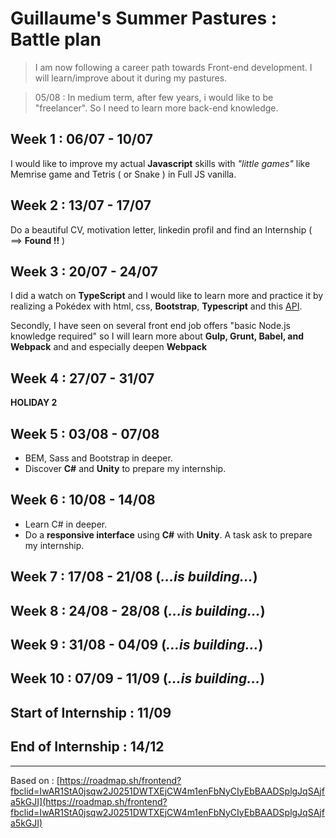 # Guillaume's Summer Pastures : Battle plan

>I am now following a career path towards Front-end development. I will learn/improve about it during my pastures.

> 05/08 : In medium term, after few years, i would like to be "freelancer". So I need to learn more back-end knowledge.

## Week 1 : 06/07 - 10/07

I would like to improve my actual **Javascript** skills with *"little games"* like Memrise game and Tetris ( or Snake ) in Full JS vanilla.

## Week 2 : 13/07 - 17/07

Do a beautiful CV, motivation letter, linkedin profil and find an Internship ( ==> **Found !!** )

## Week 3 : 20/07 - 24/07

I did a watch on **TypeScript** and I would like to learn more and practice it by realizing a Pokédex with html, css, **Bootstrap**, **Typescript** and this [API](https://pokeapi.co/).

Secondly, I have seen on several front end job offers "basic Node.js knowledge required" so I will learn more about **Gulp, Grunt, Babel, and Webpack** and and especially deepen **Webpack**

## Week 4 : 27/07 - 31/07

**HOLIDAY 2** 

## Week 5 : 03/08 - 07/08

* BEM, Sass and Bootstrap in deeper.
* Discover **C#** and **Unity** to prepare my internship.

## Week 6 : 10/08 - 14/08

* Learn C# in deeper.
* Do a **responsive interface** using **C#** with **Unity**. A task ask to prepare my internship.

## Week 7 : 17/08 - 21/08 (*...is building...*)

## Week 8 : 24/08 - 28/08 (*...is building...*)

## Week 9 : 31/08 - 04/09 (*...is building...*)

## Week 10 : 07/09 - 11/09 (*...is building...*)

## **Start**  of Internship : 11/09 

## **End** of Internship : 14/12

***

Based on : [https://roadmap.sh/frontend?fbclid=IwAR1StA0jsqw2J0251DWTXEjCW4m1enFbNyCIyEbBAADSplgJqSAjfa5kGJI](https://roadmap.sh/frontend?fbclid=IwAR1StA0jsqw2J0251DWTXEjCW4m1enFbNyCIyEbBAADSplgJqSAjfa5kGJI)





